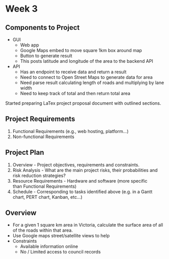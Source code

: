 # Week 3

## Components to Project

* GUI
  * Web app
  * Google Maps embed to move square 1km box around map
  * Button to generate result
  * This posts latitude and longitude of the area to the backend API
* API
  * Has an endpoint to receive data and return a result
  * Need to connect to Open Street Maps to generate data for area
  * Need parse result calculating length of roads and multiplying by lane width
  * Need to keep track of total and then return total area

Started preparing LaTex project proposal document with outlined sections.

## Project Requirements

1. Functional Requirements (e.g., web hosting, platform…)
1. Non-functional Requirements

## Project Plan

1. Overview - Project objectives, requirements and constraints.
1. Risk Analysis - What are the main project risks, their probabilities and
    risk reduction strategies?
1. Resource Requirements - Hardware and software (more specific than Functional
    Requirements)
1. Schedule - Corresponding to tasks identified above (e.g. in a Gantt chart,
    PERT chart, Kanban, etc...)

## Overview

* For a given 1 square km area in Victoria, calculate the surface area of all
  of the roads within that area.
* Use Google maps street/satellite views to help
* Constraints
  * Available information online
  * No / Limited access to council records
